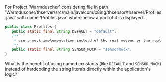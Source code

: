 For Project 'Warmduscher' considering file in path 'Warmduscher/thserver/src/main/java/com/x8ing/thsensor/thserver/Profiles.java' with name 'Profiles.java' where below a part of it is displayed... 
```java
public class Profiles {
   public static final String DEFAULT = "default";
   /**
    * use a mock implementation instead of the real modbus or the real service.
    */
   public static final String SENSOR_MOCK = "sensormock";
}
```
What is the benefit of using named constants (like `DEFAULT` and `SENSOR_MOCK`) instead of hardcoding the string literals directly within the application's logic?